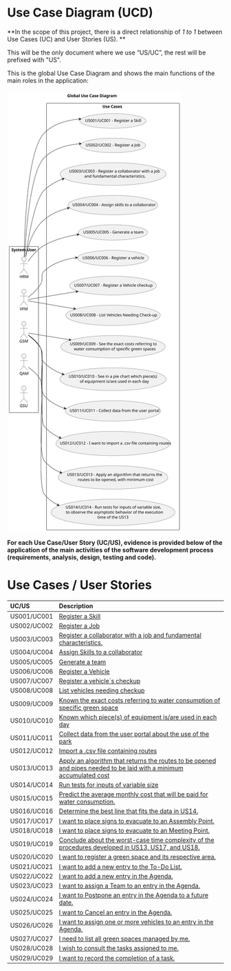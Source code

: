 # Use Case Diagram (UCD)

**In the scope of this project, there is a direct relationship of _1 to 1_ between Use Cases (UC) and User Stories (US).
**

This will be the only document where we use “US/UC”, the rest will be prefixed with "US".

This is the global Use Case Diagram and shows the main functions of the main roles in the application:

![Use Case Diagram](svg/use-case-diagram.svg)

**For each Use Case/User Story (UC/US), evidence is provided below of the application of the main activities of the
software development process (requirements, analysis, design, testing and code).**

# Use Cases / User Stories

| UC/US       | Description                                                                                                                                  |                   
|:------------|:---------------------------------------------------------------------------------------------------------------------------------------------|
| US001/UC001 | [Register a Skill](../../us001/Readme.md)                                                                                                    |
| US002/UC002 | [Register a Job](../../us002/Readme.md)                                                                                                      |
| US003/UC003 | [Register a collaborator with a job and fundamental characteristics.](../../us003/Readme.md)                                                 |
| US004/UC004 | [Assign Skills to a collaborator](../../us004/Readme.md)                                                                                     |
| US005/UC005 | [Generate a team](../../us005/Readme.md)                                                                                                     |
| US006/UC006 | [Register a Vehicle](../../us006/Readme.md)                                                                                                  |
| US007/UC007 | [Register a vehicle´s checkup](../../us007/Readme.md)                                                                                        |
| US008/UC008 | [List vehicles needing checkup](../../us008/Readme.md)                                                                                       |
| US009/UC009 | [Known the exact costs referring to water consumption of specific green space](../../us009/Readme.md)                                        |
| US010/UC010 | [Known which piece(s) of equipment is/are used in each day](../../us010/Readme.md)                                                           |
| US011/UC011 | [Collect data from the user portal about the use of the park](../../us011/Readme.md)                                                         |
| US012/UC012 | [Import a .csv file containing routes](../../us012/Readme.md)                                                                                |
| US013/UC013 | [Apply an algorithm that returns the routes to be opened and pipes needed to be laid with a minimum accumulated cost](../../us013/Readme.md) |
| US014/UC014 | [Run tests for inputs of variable size](../../us014/Readme.md)                                                                               |
| US015/UC015 | [Predict the average monthly cost that will be paid for water consumption.](../../us015/Readme.md)                                           |
| US016/UC016 | [Determine the best line that fits the data in US14.](../../us016/Readme.md)                                                                 |
| US017/UC017 | [I want to place signs to evacuate to an Assembly Point.](../../us017/Readme.md)                                                             |
| US018/UC018 | [I want to place signs to evacuate to an Meeting Point.](../../us018/Readme.md)                                                              |
| US019/UC019 | [Conclude about the worst-case time complexity of the procedures developed in US13, US17, and US18.](../../us019/Readme.md)                  |
| US020/UC020 | [I want to register a green space and its respective area.](../../us020/Readme.md)                                                           |
| US021/UC021 | [I want to add a new entry to the To-Do List.](../../us021/Readme.md)                                                                        |
| US022/UC022 | [I want to add a new entry in the Agenda.](../../us022/Readme.md)                                                                            |
| US023/UC023 | [I want to assign a Team to an entry in the Agenda.](../../us023/Readme.md)                                                                  |
| US024/UC024 | [I want to Postpone an entry in the Agenda to a future date.](../../us024/Readme.md)                                                         |
| US025/UC025 | [I want to Cancel an entry in the Agenda.](../../us025/Readme.md)                                                                            |
| US026/UC026 | [I want to assign one or more vehicles to an entry in the Agenda.](../../us026/Readme.md)                                                    |
| US027/UC027 | [I need to list all green spaces managed by me.](../../us027/Readme.md)                                                                      |
| US028/UC028 | [I wish to consult the tasks assigned to me.](../../us028/Readme.md)                                                                         |
| US029/UC029 | [I want to record the completion of a task.](../../us029/Readme.md)                                                                          |
